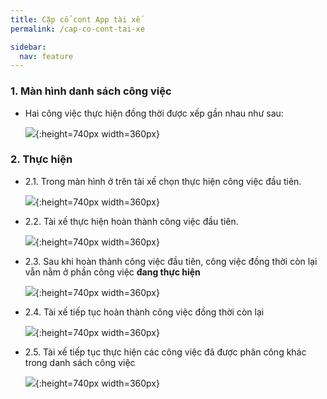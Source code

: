 ```yaml
---
title: Cặp cổ cont App tài xế
permalink: /cap-co-cont-tai-xe

sidebar:
  nav: feature
---
```



### **1. Màn hình danh sách công việc**
* Hai công việc thực hiện đồng thời được xếp gần nhau như sau:

     ![](assets/accompanytaskmobile/001_NewTaskTab.png){:height=740px width=360px}

### **2. Thực hiện**
* 2.1. Trong màn hình ở trên tài xế chọn thực hiện công việc đầu tiên.

     ![](assets/accompanytaskmobile/002_Confirmation.png){:height=740px width=360px}

* 2.2. Tài xế thực hiện hoàn thành công việc đầu tiên.

     ![](assets/accompanytaskmobile/003_Task1.png){:height=740px width=360px}

* 2.3. Sau khi hoàn thành công việc đầu tiên, công việc đồng thời còn lại vẫn nằm ở phần công việc **đang thực hiện**
     
     ![](assets/accompanytaskmobile/004_InprogressTab.png){:height=740px width=360px}

* 2.4. Tài xế tiếp tục hoàn thành công việc đồng thời còn lại

     ![](assets/accompanytaskmobile/005_Task2.png){:height=740px width=360px}

* 2.5. Tài xế tiếp tục thực hiện các công việc đã được phân công khác trong danh sách công việc

     ![](assets/accompanytaskmobile/006_NewTaskTab1.png){:height=740px width=360px}